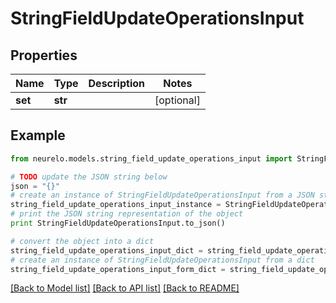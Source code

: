 # StringFieldUpdateOperationsInput


## Properties
Name | Type | Description | Notes
------------ | ------------- | ------------- | -------------
**set** | **str** |  | [optional] 

## Example

```python
from neurelo.models.string_field_update_operations_input import StringFieldUpdateOperationsInput

# TODO update the JSON string below
json = "{}"
# create an instance of StringFieldUpdateOperationsInput from a JSON string
string_field_update_operations_input_instance = StringFieldUpdateOperationsInput.from_json(json)
# print the JSON string representation of the object
print StringFieldUpdateOperationsInput.to_json()

# convert the object into a dict
string_field_update_operations_input_dict = string_field_update_operations_input_instance.to_dict()
# create an instance of StringFieldUpdateOperationsInput from a dict
string_field_update_operations_input_form_dict = string_field_update_operations_input.from_dict(string_field_update_operations_input_dict)
```
[[Back to Model list]](../README.md#documentation-for-models) [[Back to API list]](../README.md#documentation-for-api-endpoints) [[Back to README]](../README.md)



